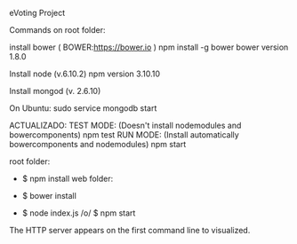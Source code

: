 eVoting Project

Commands on root folder:

install bower ( BOWER:https://bower.io )
	npm install -g bower
  bower version 1.8.0

Install node (v.6.10.2)
  npm version  3.10.10

Install mongod (v. 2.6.10)

On Ubuntu:
sudo service mongodb start

ACTUALIZADO:
TEST MODE: (Doesn't install nodemodules and bowercomponents)
	npm test
RUN MODE: (Install automatically bowercomponents and nodemodules)
	npm start



root folder:
- $ npm install
web folder:
- $ bower install

 - $ node index.js /o/ $ npm start  

The HTTP server appears on the first command line to visualized.
